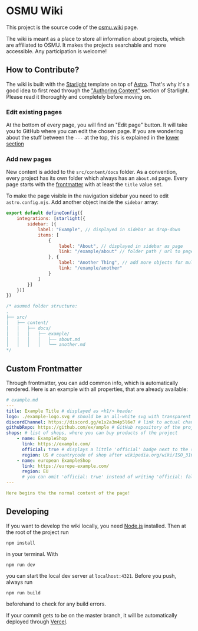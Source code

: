 # OSMU Wiki
This project is the source code of the [osmu.wiki](https://osmu.wiki) page.

The wiki is meant as a place to store all information about projects, which are affiliated to OSMU. It makes the projects searchable and more accessible. Any participation is welcome!

## How to Contribute?

The wiki is built with the [Starlight](https://starlight.astro.build) template on top of [Astro](https://astro.build). That's why it's a good idea to first read through the ["Authoring Content"](https://starlight.astro.build/guides/authoring-content/) section of Starlight. Please read it thoroughly and completely before moving on.

### Edit existing pages
At the bottom of every page, you will find an "Edit page" button. It will take you to GitHub where you can edit the chosen page. If you are wondering about the stuff between the `---` at the top, this is explained in the [lower section](#custom_frontmatter)

### Add new pages
New content is added to the `src/content/docs` folder. As a convention, every project has its own folder which always has an `about.md` page. 
Every page starts with the [frontmatter](#custom_frontmatter) with at least the `title` value set.

To make the page visible in the navigation sidebar you need to edit `astro.config.mjs`. Add another object inside the `sidebar` array:
```mjs
export default defineConfig({
    integrations: [starlight({
        sidebar: [{
            label: "Example", // displayed in sidebar as drop-down
            items: [
                {
                    label: "About", // displayed in sidebar as page
                    link: "/example/about" // folder path / url to page
                }, {
                    label: "Another Thing", // add more objects for multiple pages
                    link: "/example/another"
                }
            ]
        }]
    })]
})

/* asumed folder structure:
.
├── src/
│   ├── content/
│   │   ├── docs/
│   │   │   ├── example/
│   │   │   │   ├── about.md
│   │   │   │   └── another.md
*/
```

## Custom Frontmatter
Through frontmatter, you can add common info, which is automatically rendered. Here is an example with all properties, that are already available:
```yaml
# example.md
---
title: Example Title # displayed as <h1/> header
logo: ./example-logo.svg # should be an all-white svg with transparent background of the projects logo
discordChannel: https://discord.gg/e1x2a3m4p5l6e7 # link to actual channel on the osmu discord server
githubRepo: https://github.com/ex/ample # GitHub repository of the project
shops: # list of shops, where you can buy products of the project
    - name: ExampleShop
      link: https://example.com/
      official: true # displays a little 'official' badge next to the shop when set to true
      region: US # countrycode of shop after wikipedia.org/wiki/ISO_3166-1#Codes
    - name: european ExampleShop
      link: https://europe-example.com/
      region: EU
      # you can omit 'official: true' instead of writing 'official: false'
---

Here begins the the normal content of the page!
```

## Developing
If you want to develop the wiki locally, you need [Node.js](https://nodejs.org/en/download/current) installed. Then at the root of the project run
```
npm install
```
in your terminal. With
```
npm run dev
```
you can start the local dev server at `localhost:4321`. Before you push, always run
```
npm run build
```
beforehand to check for any build errors.

If your commit gets to be on the master branch, it will be automatically deployed through [Vercel](https://vercel.com).